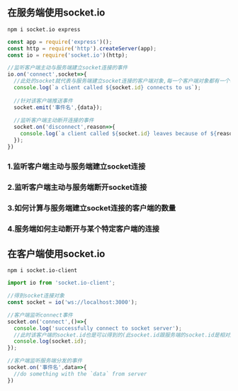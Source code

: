 ## 在服务端使用socket.io
```shell
npm i socket.io express
```
```js
const app = require('express')();
const http = require('http').createServer(app);
const io = require('socket.io')(http);

//监听客户端主动与服务端建立socket连接的事件
io.on('connect',socket=>{
  //此处的socket就代表与服务端建立socket连接的客户端对象,每一个客户端对象都有一个唯一字符串id:socket.id
  console.log(`a client called ${socket.id} connects to us`);
  
  //针对该客户端推送事件
  socket.emit('事件名',{data});
  
  //监听客户端主动断开连接的事件
  socket.on('disconnect',reason=>{
    console.log(`a client called ${socket.id} leaves because of ${reason}`);
  });
})
```


### 1.监听客户端主动与服务端建立socket连接


### 2.监听客户端主动与服务端断开socket连接


### 3.如何计算与服务端建立socket连接的客户端的数量


### 4.服务端如何主动断开与某个特定客户端的连接

## 在客户端使用socket.io
```shell
npm i socket.io-client
```

```js
import io from 'socket.io-client';

//得到socket连接对象
const socket = io('ws://localhost:3000');

//客户端监听connect事件
socket.on('connect',()=>{
  console.log('successfully connect to socket server');
  //此时该客户端的socket.id也是可以得到的(此socket.id跟服务端的socket.id是相对应的)
  console.log(socket.id);
});

//客户端监听服务端分发的事件
socket.on('事件名',data=>{
  //do something with the `data` from server
})
```
